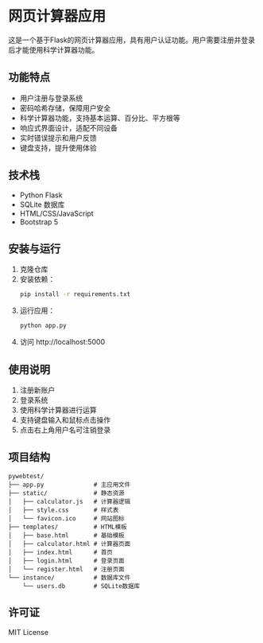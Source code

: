 # 网页计算器应用

这是一个基于Flask的网页计算器应用，具有用户认证功能。用户需要注册并登录后才能使用科学计算器功能。

## 功能特点

- 用户注册与登录系统
- 密码哈希存储，保障用户安全
- 科学计算器功能，支持基本运算、百分比、平方根等
- 响应式界面设计，适配不同设备
- 实时错误提示和用户反馈
- 键盘支持，提升使用体验

## 技术栈

- Python Flask
- SQLite 数据库
- HTML/CSS/JavaScript
- Bootstrap 5

## 安装与运行

1. 克隆仓库
2. 安装依赖：
   ```bash
   pip install -r requirements.txt
   ```
3. 运行应用：
   ```bash
   python app.py
   ```
4. 访问 http://localhost:5000

## 使用说明

1. 注册新账户
2. 登录系统
3. 使用科学计算器进行运算
4. 支持键盘输入和鼠标点击操作
5. 点击右上角用户名可注销登录

## 项目结构

```
pywebtest/
├── app.py              # 主应用文件
├── static/             # 静态资源
│   ├── calculator.js   # 计算器逻辑
│   ├── style.css       # 样式表
│   └── favicon.ico     # 网站图标
├── templates/          # HTML模板
│   ├── base.html       # 基础模板
│   ├── calculator.html # 计算器页面
│   ├── index.html      # 首页
│   ├── login.html      # 登录页面
│   └── register.html   # 注册页面
└── instance/           # 数据库文件
    └── users.db        # SQLite数据库
```

## 许可证

MIT License

